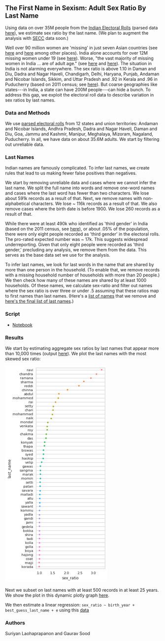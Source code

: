 ## The First Name in Sexism: Adult Sex Ratio By Last Name

Using data on over 35M people from the [Indian Electoral Rolls](https://github.com/in-rolls/electoral_rolls) (parsed data [here](https://dataverse.harvard.edu/dataset.xhtml?persistentId=doi:10.7910/DVN/MUEGDT)), we estimate sex ratio by the last name. (We plan to augment the analysis with [SECC](https://github.com/in-rolls/secc) data soon.)

Well over 90 million women are 'missing' in just seven Asian countries (see  [here](https://kar.kent.ac.uk/11409/1/WW-missingwomen-05.pdf) and [here](https://web.archive.org/web/20130504072819/http://ucatlas.ucsc.edu/gender/Sen100M.html) among other places). India alone accounts for over 12M missing women under 19 (see [here](https://en.wikipedia.org/wiki/Missing_women#Estimates)). Worse, "the vast majority of missing women in India ... are of adult age." (see [here](https://www.econ.nyu.edu/user/debraj/Papers/AndersonRay.pdf) and [here](https://papers.ssrn.com/sol3/papers.cfm?abstract_id=3190369)). The situation in India is not alarming everywhere. The sex ratio is above 1.10 in Daman and Diu, Dadra and Nagar Haveli, Chandigarh, Delhi, Haryana, Punjab, Andaman and Nicobar Islands, Sikkim, and Uttar Pradesh and .92 in Kerala and .96 in Puducherry (based on 2011 census; see [here](https://en.wikipedia.org/wiki/List_of_states_and_union_territories_of_India_by_sex_ratio)). But coarse geographies like states---in India, a state can have 200M people---can hide a bunch. To address this gap, we exploit the electoral roll data to describe variation in sex ratios by last names.

### Data and Methods

We use [parsed electoral rolls](https://dataverse.harvard.edu/dataset.xhtml?persistentId=doi:10.7910/DVN/MUEGDT) from 12 states and union territories:  Andaman and Nicobar Islands, Andhra Pradesh, Dadra and Nagar Haveli, Daman and Diu, Goa, Jammu and Kashmir, Manipur, Meghalaya, Mizoram, Nagaland, Puducherry. In all, we have data on about 35.6M adults. We start by filtering out unreliable data.

### Last Names

Indian names are famously complicated. To infer last names, we create rules that lead to us making fewer false positives than negatives.

We start by removing unreliable data and cases where we cannot infer the last name. We split the full name into words and remove one-word names and cases where the last word has fewer than two characters. We lose about 591k records as a result of that. Next, we remove names with non-alphabetical characters. We lose ~ 116k records as a result of that. We also remove cases where the birth date is before 1900. We lose 260 records as a result of that.

While there were at least 490k who identified as 'third gender' in India (based on the 2011 census, see [here](https://en.wikipedia.org/wiki/Hijra_(South_Asia)#cite_note-1)), or about .05% of the population, there were only eight people recorded as 'third gender' in the electoral rolls. The pro-rated expected number was ~ 17k. This suggests widespread underreporting. Given that only eight people were recorded as 'third gender,' precluding any analysis, we remove them from the data. This serves as the base data set we use for the analysis.

To infer last names, we look for last words in the name that are shared by more than one person in the household. (To enable that, we remove records with a missing household number of households with more than 20 people.) We then check how many of these names are shared by at least 1000 households. Of these names, we calculate sex-ratio and filter out names where the sex ratio is over three or under .5 assuming that these ratios map to first names than last names. (Here's a [list of names](data/last_name_failed_sex_ratio.txt) that we remove and [here's the final list of last names](data/best_guess_last_name.txt).)

### Script

* [Notebook](notebooks/last_sex_best_guess_last_name.ipynb)

### Results

We start by estimating aggregate sex ratios by last names that appear more than 10,000 times (output [here](sex_ratio_by_last_name.csv)). We plot the last names with the most skewed sex ratio:

![](figs/top50_imbalanced.png)

Next we subset on last names with at least 500 records in at least 25 years. We show the plot in this dynamic plotly graph [here](figs/plot-hover.html).

We then estimate a linear regression: `sex_ratio ~ birth_year + best_guess_last_name + e` using this [data](data/sex_ratio_by_last_name.csv)

### Authors

Suriyan Laohaprapanon and Gaurav Sood
